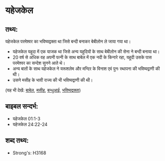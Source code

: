 # यहेजकेल #

## तथ्य: ##

यहेजकेल परमेश्वर का भविष्यद्वक्ता था जिसे बन्दी बनाकर बेबीलोन ले जाया गया था।

* यहेजकेल यहूदा में एक याजक था जिसे अन्य यहूदियों के साथ बेबीलोन की सेना ने बन्दी बनाया था।
* 20 वर्ष से अधिक वह अपनी पत्नी के साथ बाबेल में एक नदी के किनारे रहा, यहूदी उसके पास परमेश्वर का सन्देश सुनने आते थे।
* अन्य बातों के साथ यहेजकेल ने यरूशलेम और मन्दिर के विनाश एवं पुनः स्थापना की भविष्यद्वाणी की थी।
* उसने मसीह के भावी राज्य की भी भविष्यद्वाणी की थी।

(यह भी देखें: [बाबेल](../babylon.md), [मसीह](../christ.md), [बन्धुआई](../exile.md), [भविष्यद्वक्ता](../prophet.md))

## बाइबल सन्दर्भ: ##

* यहेजकेल 01:1-3
* यहेजकेल 24:22-24

## शब्द तथ्य: ##

* Strong's: H3168
